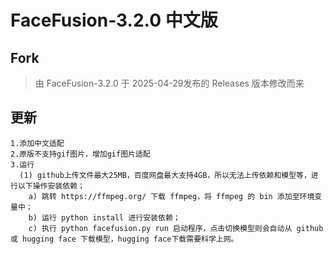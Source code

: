 FaceFusion-3.2.0 中文版
==========

Fork
-------

>由 FaceFusion-3.2.0 于 2025-04-29发布的 Releases 版本修改而来

更新
-------

```
1.添加中文适配
2.原版不支持gif图片，增加gif图片适配
3.运行
  (1) github上传文件最大25MB，百度网盘最大支持4GB，所以无法上传依赖和模型等，进行以下操作安装依赖；
	a) 跳转 https://ffmpeg.org/ 下载 ffmpeg，将 ffmpeg 的 bin 添加至环境变量中；
	b) 运行 python install 进行安装依赖；
	c) 执行 python facefusion.py run 启动程序，点击切换模型则会自动从 github 或 hugging face 下载模型，hugging face下载需要科学上网。
```

